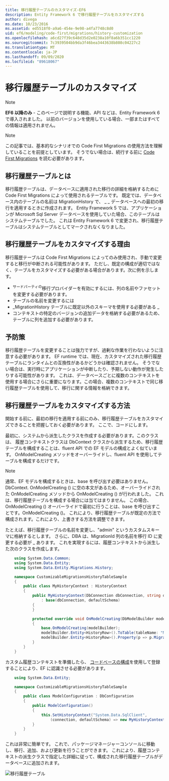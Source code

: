 ```yaml
---
title: 移行履歴テーブルのカスタマイズ-EF6
description: Entity Framework 6 で移行履歴テーブルをカスタマイズする
author: divega
ms.date: 10/23/2016
ms.assetid: ed5518f0-a9a6-454e-9e98-a4fa7748c8d0
uid: ef6/modeling/code-first/migrations/history-customization
ms.openlocfilehash: a6cd27f39c648d35d2e0238a10f8a6b351cc1220
ms.sourcegitcommit: 7c3939504bb9da3f46bea3443638b808c04227c2
ms.translationtype: MT
ms.contentlocale: ja-JP
ms.lasthandoff: 09/09/2020
ms.locfileid: "89618067"
---
```

# <a name="customizing-the-migrations-history-table"></a>移行履歴テーブルのカスタマイズ
> [!NOTE]
> **EF6 以降のみ** - このページで説明する機能、API などは、Entity Framework 6 で導入されました。 以前のバージョンを使用している場合、一部またはすべての情報は適用されません。

> [!NOTE]
> この記事では、基本的なシナリオでの Code First Migrations の使用方法を理解していることを前提としています。 そうでない場合は、続行する前に [Code First Migrations](xref:ef6/modeling/code-first/migrations/index) を読む必要があります。

## <a name="what-is-migrations-history-table"></a>移行履歴テーブルとは

移行履歴テーブルは、データベースに適用された移行の詳細を格納するために Code First Migrations によって使用されるテーブルです。 既定では、データベース内のテーブルの名前は MigrationHistory で、 \_ \_ データベースへの最初の移行を適用するときに作成されます。 Entity Framework 5 では、アプリケーションが Microsoft Sql Server データベースを使用していた場合、このテーブルはシステムテーブルでした。 これは Entity Framework 6 で変更され、移行履歴テーブルはシステムテーブルとしてマークされなくなりました。

## <a name="why-customize-migrations-history-table"></a>移行履歴テーブルをカスタマイズする理由

移行履歴テーブルは Code First Migrations によってのみ使用され、手動で変更すると移行が中断される可能性があります。 ただし、既定の構成が適切ではなく、テーブルをカスタマイズする必要がある場合があります。次に例を示します。

-   <sup>サードパーティの</sup>移行プロバイダーを有効にするには、列の名前やファセットを変更する必要があります。
-   テーブルの名前を変更するには
-   \_MigrationHistory テーブルに既定以外のスキーマを使用する必要がある \_
-   コンテキストの特定のバージョンの追加データを格納する必要があるため、テーブルに列を追加する必要があります。

## <a name="words-of-precaution"></a>予防策

移行履歴テーブルを変更することは強力ですが、過剰な作業を行わないように注意する必要があります。 EF runtime では、現在、カスタマイズされた移行履歴テーブルにランタイムとの互換性があるかどうかは確認されません。 そうでない場合は、実行時にアプリケーションが中断したり、予期しない動作が発生したりする可能性があります。 これは、データベースごとに複数のコンテキストを使用する場合にさらに重要になります。この場合、複数のコンテキストで同じ移行履歴テーブルを使用して、移行に関する情報を格納できます。

## <a name="how-to-customize-migrations-history-table"></a>移行履歴テーブルをカスタマイズする方法

開始する前に、最初の移行を適用する前にのみ、移行履歴テーブルをカスタマイズできることを把握しておく必要があります。 ここで、コードにします。

最初に、システムから派生したクラスを作成する必要があります。このクラスは、 履歴コンテキストクラスは DbContext クラスから派生するため、移行履歴テーブルを構成することは、fluent API での EF モデルの構成とよく似ています。 OnModelCreating メソッドをオーバーライドし、fluent API を使用してテーブルを構成するだけです。

>[!NOTE]
> 通常、EF モデルを構成するときは、base を呼び出す必要はありません。DbContext. OnModelCreating () に空の本文があるため、オーバーライドされた OnModelCreating メソッドから OnModelCreating () が行われました。 これは、移行履歴テーブルを構成する場合には当てはまりません。 この場合、OnModelCreating () オーバーライドで最初に行うことは、base を呼び出すことです。OnModelCreating ()。 これにより、移行履歴テーブルが既定の方法で構成されます。これにより、上書きする方法を調整できます。

たとえば、移行履歴テーブルの名前を変更し、"admin" というカスタムスキーマに格納するとします。 さらに、DBA は、MigrationId 列の名前を移行 ID に変更する必要が \_ あります。 これを実現するには、履歴コンテキストから派生した次のクラスを作成します。

``` csharp
    using System.Data.Common;
    using System.Data.Entity;
    using System.Data.Entity.Migrations.History;

    namespace CustomizableMigrationsHistoryTableSample
    {
        public class MyHistoryContext : HistoryContext
        {
            public MyHistoryContext(DbConnection dbConnection, string defaultSchema)
                : base(dbConnection, defaultSchema)
            {
            }

            protected override void OnModelCreating(DbModelBuilder modelBuilder)
            {
                base.OnModelCreating(modelBuilder);
                modelBuilder.Entity<HistoryRow>().ToTable(tableName: "MigrationHistory", schemaName: "admin");
                modelBuilder.Entity<HistoryRow>().Property(p => p.MigrationId).HasColumnName("Migration_ID");
            }
        }
    }
```

カスタム履歴コンテキストを準備したら、 [コードベースの構成](https://msdn.com/data/jj680699)を使用して登録することにより、EF に認識させる必要があります。

``` csharp
    using System.Data.Entity;

    namespace CustomizableMigrationsHistoryTableSample
    {
        public class ModelConfiguration : DbConfiguration
        {
            public ModelConfiguration()
            {
                this.SetHistoryContext("System.Data.SqlClient",
                    (connection, defaultSchema) => new MyHistoryContext(connection, defaultSchema));
            }
        }
    }
```

これは非常に簡単です。 これで、パッケージマネージャーコンソールに移動し、移行、追加、および更新を行うことができます。 これにより、履歴コンテキストの派生クラスで指定した詳細に従って、構成された移行履歴テーブルがデータベースに追加されます。

![移行履歴テーブル](~/ef6/media/database.png)

